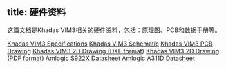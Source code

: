 title: 硬件资料
---

这篇文档是Khadas VIM3相关的硬件资料，包括：原理图、PCB和数据手册等。

[Khadas VIM3 Specifications](https://dl.khadas.com/Hardware/VIM3/Specs/Khadas_VIM3_Specs.pdf)
[Khadas VIM3 Schematic](https://dl.khadas.com/Hardware/VIM3/Schematic/VIM3_V11_Sch.pdf)
[Khadas VIM3 PCB Drawing](https://dl.khadas.com/Hardware/VIM3/Schematic/VIM3_V11_Silk.pdf)
[Khadas VIM3 2D Drawing (DXF format)](https://dl.khadas.com/Hardware/VIM3/DXF/VIM3_V11_DXF.7z)
[Khadas VIM3 2D Drawing (PDF format)]()
[Amlogic S922X Datasheet](https://dl.khadas.com/Hardware/VIM3/Datasheet/S922X_Datasheet_Wesion.pdf)
[Amlogic A311D Datasheet]()
